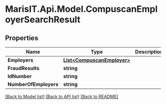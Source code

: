 
# MarisIT.Api.Model.CompuscanEmployerSearchResult

## Properties

Name | Type | Description | Notes
------------ | ------------- | ------------- | -------------
**Employers** | [**List&lt;CompuscanEmployer&gt;**](CompuscanEmployer.md) |  | [optional] 
**FraudResults** | **string** |  | [optional] 
**IdNumber** | **string** |  | [optional] 
**NumberOfEmployers** | **string** |  | [optional] 

[[Back to Model list]](../README.md#documentation-for-models)
[[Back to API list]](../README.md#documentation-for-api-endpoints)
[[Back to README]](../README.md)

